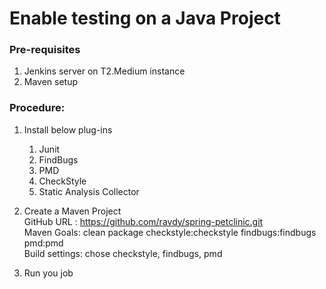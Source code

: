 # Enable testing on a Java Project

### Pre-requisites
1. Jenkins server on T2.Medium instance
2. Maven setup

### Procedure: 
1. Install below plug-ins
   1. Junit
   2. FindBugs
   3. PMD
   4. CheckStyle
   5. Static Analysis Collector

1. Create a Maven Project  
   GitHub URL : https://github.com/ravdy/spring-petclinic.git  
   Maven Goals: clean package checkstyle:checkstyle findbugs:findbugs pmd:pmd  
   Build settings: chose checkstyle, findbugs, pmd  

2. Run you job
